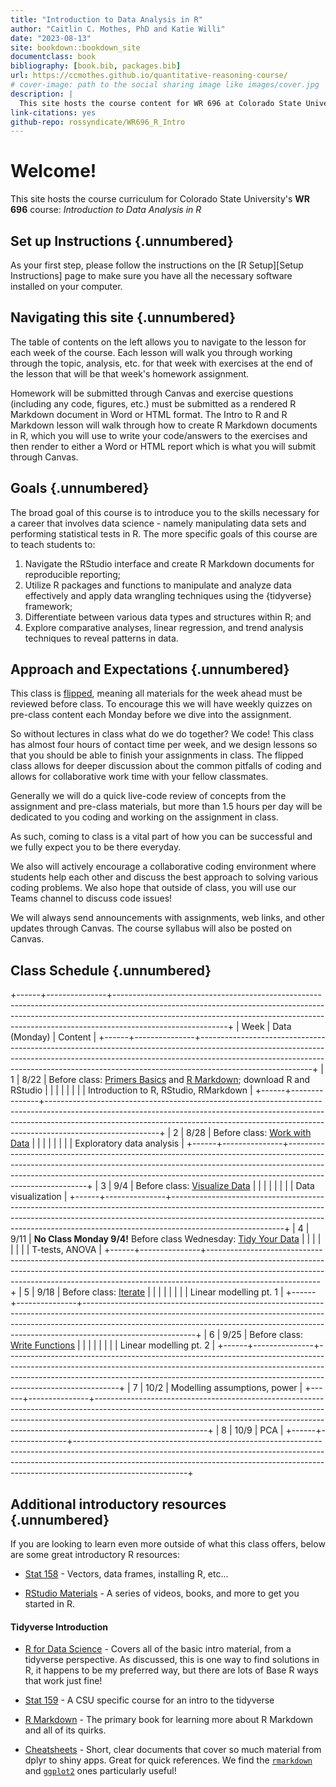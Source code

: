 ```yaml
---
title: "Introduction to Data Analysis in R"
author: "Caitlin C. Mothes, PhD and Katie Willi"
date: "2023-08-13"
site: bookdown::bookdown_site
documentclass: book
bibliography: [book.bib, packages.bib]
url: https://ccmothes.github.io/quantitative-reasoning-course/
# cover-image: path to the social sharing image like images/cover.jpg
description: |
  This site hosts the course content for WR 696 at Colorado State University.
link-citations: yes
github-repo: rossyndicate/WR696_R_Intro
---
```




# Welcome!

This site hosts the course curriculum for Colorado State University's **WR 696** course: *Introduction to Data Analysis in R*

## Set up Instructions {.unnumbered}

As your first step, please follow the instructions on the [R Setup][Setup Instructions] page to make sure you have all the necessary software installed on your computer.

## Navigating this site {.unnumbered}

The table of contents on the left allows you to navigate to the lesson for each week of the course. Each lesson will walk you through working through the topic, analysis, etc. for that week with exercises at the end of the lesson that will be that week's homework assignment.

Homework will be submitted through Canvas and exercise questions (including any code, figures, etc.) must be submitted as a rendered R Markdown document in Word or HTML format. The Intro to R and R Markdown lesson will walk through how to create R Markdown documents in R, which you will use to write your code/answers to the exercises and then render to either a Word or HTML report which is what you will submit through Canvas.

## Goals {.unnumbered}

The broad goal of this course is to introduce you to the skills necessary for a career that involves data science - namely manipulating data sets and performing statistical tests in R. The more specific goals of this course are to teach students to:

1.  Navigate the RStudio interface and create R Markdown documents for reproducible reporting;
2.  Utilize R packages and functions to manipulate and analyze data effectively and apply data wrangling techniques using the {tidyverse} framework;
3.  Differentiate between various data types and structures within R; and
4.  Explore comparative analyses, linear regression, and trend analysis techniques to reveal patterns in data.

## Approach and Expectations {.unnumbered}

This class is [flipped](https://ieeexplore.ieee.org/document/7344151), meaning all materials for the week ahead must be reviewed before class. To encourage this we will have weekly quizzes on pre-class content each Monday before we dive into the assignment.

So without lectures in class what do we do together? We code! This class has almost four hours of contact time per week, and we design lessons so that you should be able to finish your assignments in class. The flipped class allows for deeper discussion about the common pitfalls of coding and allows for collaborative work time with your fellow classmates.

Generally we will do a quick live-code review of concepts from the assignment and pre-class materials, but more than 1.5 hours per day will be dedicated to you coding and working on the assignment in class.

As such, coming to class is a vital part of how you can be successful and we fully expect you to be there everyday.

We also will actively encourage a collaborative coding environment where students help each other and discuss the best approach to solving various coding problems. We also hope that outside of class, you will use our Teams channel to discuss code issues!

We will always send announcements with assignments, web links, and other updates through Canvas. The course syllabus will also be posted on Canvas.

## Class Schedule {.unnumbered}

+------+---------------+----------------------------------------------------------------------------------------------------------------------------------------------------------------------------------------------------------------------------------------------------------------------+
| Week | Data (Monday) | Content                                                                                                                                                                                                                                                              |
+------+---------------+----------------------------------------------------------------------------------------------------------------------------------------------------------------------------------------------------------------------------------------------------------------------+
| 1    | 8/22          | Before class: [Primers Basics](https://posit.cloud/learn/primers/1) and [R Markdown](https://rmarkdown.rstudio.com/lesson-1.html?_gl=1*10u3rje*_ga*NzUxNjg2ODAzLjE2OTE1MTIzMzk.*_ga_2C0WZ1JHG0*MTY5MTUxNjA2OC4yLjEuMTY5MTUxNjU2Ni4wLjAuMA..); download R and RStudio |
|      |               |                                                                                                                                                                                                                                                                      |
|      |               | Introduction to R, RStudio, RMarkdown                                                                                                                                                                                                                                |
+------+---------------+----------------------------------------------------------------------------------------------------------------------------------------------------------------------------------------------------------------------------------------------------------------------+
| 2    | 8/28          | Before class: [Work with Data](https://posit.cloud/learn/primers/2)                                                                                                                                                                                                  |
|      |               |                                                                                                                                                                                                                                                                      |
|      |               | Exploratory data analysis                                                                                                                                                                                                                                            |
+------+---------------+----------------------------------------------------------------------------------------------------------------------------------------------------------------------------------------------------------------------------------------------------------------------+
| 3    | 9/4           | Before class: [Visualize Data](https://posit.cloud/learn/primers/3)                                                                                                                                                                                                  |
|      |               |                                                                                                                                                                                                                                                                      |
|      |               | Data visualization                                                                                                                                                                                                                                                   |
+------+---------------+----------------------------------------------------------------------------------------------------------------------------------------------------------------------------------------------------------------------------------------------------------------------+
| 4    | 9/11          | **No Class Monday 9/4!** Before class Wednesday: [Tidy Your Data](https://posit.cloud/learn/primers/4)                                                                                                                                                               |
|      |               |                                                                                                                                                                                                                                                                      |
|      |               | T-tests, ANOVA                                                                                                                                                                                                                                                       |
+------+---------------+----------------------------------------------------------------------------------------------------------------------------------------------------------------------------------------------------------------------------------------------------------------------+
| 5    | 9/18          | Before class: [Iterate](https://posit.cloud/learn/primers/5)                                                                                                                                                                                                         |
|      |               |                                                                                                                                                                                                                                                                      |
|      |               | Linear modelling pt. 1                                                                                                                                                                                                                                               |
+------+---------------+----------------------------------------------------------------------------------------------------------------------------------------------------------------------------------------------------------------------------------------------------------------------+
| 6    | 9/25          | Before class: [Write Functions](https://posit.cloud/learn/primers/6)                                                                                                                                                                                                 |
|      |               |                                                                                                                                                                                                                                                                      |
|      |               | Linear modelling pt. 2                                                                                                                                                                                                                                               |
+------+---------------+----------------------------------------------------------------------------------------------------------------------------------------------------------------------------------------------------------------------------------------------------------------------+
| 7    | 10/2          | Modelling assumptions, power                                                                                                                                                                                                                                         |
+------+---------------+----------------------------------------------------------------------------------------------------------------------------------------------------------------------------------------------------------------------------------------------------------------------+
| 8    | 10/9          | PCA                                                                                                                                                                                                                                                                  |
+------+---------------+----------------------------------------------------------------------------------------------------------------------------------------------------------------------------------------------------------------------------------------------------------------------+

## Additional introductory resources {.unnumbered}

If you are looking to learn even more outside of what this class offers, below are some great introductory R resources:

-   [Stat 158](https://csu-r.github.io/Module1/) - Vectors, data frames, installing R, etc...

-   [RStudio Materials](https://education.rstudio.com/learn/beginner/) - A series of videos, books, and more to get you started in R.

#### Tidyverse Introduction

-   [R for Data Science](https://r4ds.had.co.nz/introduction.html) - Covers all of the basic intro material, from a tidyverse perspective. As discussed, this is one way to find solutions in R, it happens to be my preferred way, but there are lots of Base R ways that work just fine!

-   [Stat 159](https://csu-r.github.io/Module2/) - A CSU specific course for an intro to the tidyverse

-   [R Markdown](https://bookdown.org/yihui/rmarkdown/#preface) - The primary book for learning more about R Markdown and all of its quirks.

-   [Cheatsheets](https://www.rstudio.com/resources/cheatsheets/) - Short, clear documents that cover so much material from dplyr to shiny apps. Great for quick references. We find the [`rmarkdown`](https://rstudio.github.io/cheatsheets/html/rmarkdown.html?_gl=1*1f2w4s3*_ga*MTc5NTY0NDA0Mi4xNjg2MzQ0MDUy*_ga_2C0WZ1JHG0*MTY5MTk1OTY1Ni42LjAuMTY5MTk1OTY1Ni4wLjAuMA..) and [`ggplot2`](https://rstudio.github.io/cheatsheets/html/data-visualization.html?_gl=1*1f2w4s3*_ga*MTc5NTY0NDA0Mi4xNjg2MzQ0MDUy*_ga_2C0WZ1JHG0*MTY5MTk1OTY1Ni42LjAuMTY5MTk1OTY1Ni4wLjAuMA..) ones particularly useful!
